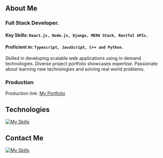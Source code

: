 ## About Me
### Full Stack Developer.
#### Key Skills: ```React.js, Node.js, Django, MERN Stack, Restful APIs.``` 
#### Proficient in: ```Typescript, JavaScript, C++ and Python.```
Skilled in developing scalable web applications using in demand technologies. Diverse project portfolio showcases expertise. Passionate about learning new technologies and solving real world problems.

### Production
Production link: [My Portfolio](https://armaanalam.vercel.app)

## Technologies
[![My Skills](https://skillicons.dev/icons?i=react,nodejs,mongodb,django,typescript,javascript,cpp,python,html,css,tensorflow&theme=dark)]()

## Contact Me
[![My Skills](https://skillicons.dev/icons?i=linkedin&theme=dark)](https://www.linkedin.com/in/armaanalam/)
